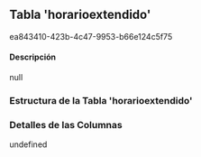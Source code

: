 
## Tabla 'horarioextendido'
ea843410-423b-4c47-9953-b66e124c5f75
#### Descripción

null

### Estructura de la Tabla 'horarioextendido'




### Detalles de las Columnas
undefined

